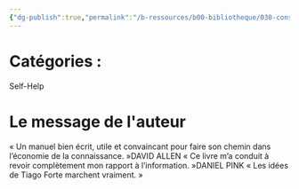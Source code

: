 ```yaml
---
{"dg-publish":true,"permalink":"/b-ressources/b00-bibliotheque/030-construire-un-second-cerveau-tiago-forte/","title":"Construire un second cerveau","tags":["📓Book"],"noteIcon":""}
---
```



# Catégories : 
Self-Help

# Le message de l'auteur
« Un manuel bien écrit, utile et convaincant pour faire son chemin dans l’économie de la connaissance. »DAVID ALLEN « Ce livre m’a conduit à revoir complètement mon rapport à l’information. »DANIEL PINK « Les idées de Tiago Forte marchent vraiment. »